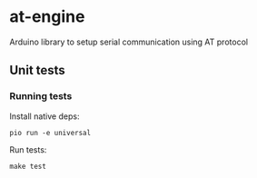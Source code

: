 # at-engine
Arduino library to setup serial communication using AT protocol

## Unit tests

### Running tests

Install native deps:
```
pio run -e universal
```

Run tests:
```
make test
```
